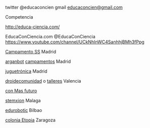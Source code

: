twitter @educaconcien
gmail educaconcien@gmail.com


Competencia


http://educa-ciencia.com/

EducaConCiencia.com @EducaConCiencia https://www.youtube.com/channel/UCkNhInWC4SanhhjBMh3fPpg

[Campamento SS](http://www.escolapiosaluche.com/campamento-tecnologico-de-semana-santa/) Madrid

[arganbot](http://arganbot.blogspot.de/) [campamentos](http://4b7da56ea55f.fikket.com/event/campamento-tecnologico-junio-2015) Madrid

[juguetrónica](http://cursosderobotica.es/tarifas/) Madrid

[droidecomunidad](http://droidecomunidad.com/shop/kit-de-roboticaprogramacion-para-el-aula/) o [talleres](http://droidecomunidad.com/portfolio-item/talleres-con-mi-primer-kit-de-robotica-de-bq/) Valencia

[con Mas futuro](http://www.campamentos.conmasfuturo.com/index.php/campamentos-tecnologicos-de-verano-tematica-y-contenidos/)

[stemxion](http://stemxion.com/campamento-de-verano-malaga-stemxion/) Malaga

[edurobotic](http://www.edurobotic.es/colonias-tecnologicas-bilbao/) Bilbao

[colonia Etopia](http://www.coloniaetopia.es/) Zaragoza